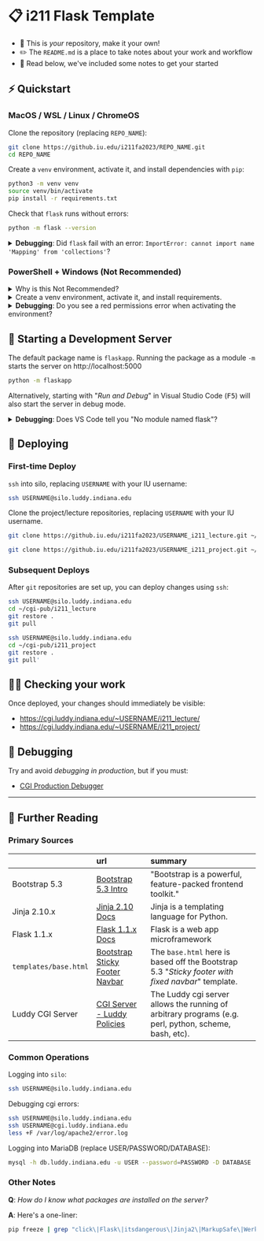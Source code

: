 # 📋 i211 Flask Template

- 📔 This is *your* repository, make it your own!
- ✏️ The `README.md` is a place to take notes about your work and workflow
- 📃 Read below, we've included some notes to get your started

## ⚡ Quickstart

### MacOS / WSL / Linux / ChromeOS

Clone the repository (replacing `REPO_NAME`):

```bash
git clone https://github.iu.edu/i211fa2023/REPO_NAME.git
cd REPO_NAME
```

Create a `venv` environment, activate it, and install dependencies with `pip`:

```bash
python3 -m venv venv
source venv/bin/activate
pip install -r requirements.txt
```

Check that `flask` runs without errors:

```bash
python -m flask --version
```

<details>
<summary><strong>Debugging</strong>: Did <code>flask</code> fail with an error: <code>ImportError: cannot import name 'Mapping' from 'collections'</code>?</summary>

> Run the patch script:
>
> ```powershell
> python patch_jinja.py
> ```

</details>

### PowerShell + Windows (Not Recommended)

<details>
<summary>Why is this Not Recommended?</summary>

> Our goal is to build web applications that run in a Unix-like environment. Accomplishing this goal is easiest when we can *develop* and *deploy* to Unix-like environments.
>
> Microsoft Windows has a different set of *development tools* (shells, compilers, and debuggers) and an architecture which, for historical reasons, is quite different from the Unix-like operating systems that >98% of the Internet run on.
>
> Covering "how to develop for the Windows platform" is therefore mostly a topic for another time. We only recommend this if:
>
> - You already have experience with the Windows development ecosystem
> - You are comfortable with Unix environments from previous experience, and are comfortable translating between Windows and Unix
> - You have an older Windows environment that is incompatible with WSL

</details>

<details>
<summary>Create a venv environment, activate it, and install requirements.</summary>

> ```powershell
> python -m venv venv
> .\venv\Scripts\Activate.ps1
> pip install -r requirements.txt
> ```

</details>

<details>
<summary><strong>Debugging</strong>: Do you see a red permissions error when activating the environment?</summary>

> You might need to set the execution policy on your machine. This should only need to be done once:
>
> ```powershell
> Set-ExecutionPolicy -ExecutionPolicy RemoteSigned -Scope CurrentUser
> ```

</details>

## 🏃 Starting a Development Server

The default package name is `flaskapp`. Running the package as a module `-m` starts the server on http://localhost:5000

```bash
python -m flaskapp
```

Alternatively, starting with "*Run and Debug*" in Visual Studio Code (<kbd>F5</kbd>) will also start the server in debug mode.

<details>
<summary><strong>Debugging</strong>: Does VS Code tell you "No module named flask"?</summary>

> Assuming you already installed dependencies with:
>
> ```bash
> source venv/bin/activate
> pip install -r requirements.txt
> ```
>
> It's possible that Visual Studio Code is not locating the `venv` environment. You can set the Python interpreter in VS Code by opening the command palette (<kbd>^ Ctrl</kbd> + <kbd>⇧ Shift</kbd> + <kbd>P</kbd>, or: <kbd>⌘ Cmd</kbd> + <kbd>⇧ Shift</kbd> + <kbd>P</kbd>) and typing `Python: Select Interpreter`. Then select the `venv` environment.
>
> The slightly more manual approach is to open the VS Code terminal, activate the `venv` environment, and start `flaskapp`:
>
> ```bash
> source venv/bin/activate
> python -m flaskapp
> ```
>
> This might mean we need to recreate the `venv` environment. If the Python extension is not finding an interpreter, it can be a sign that there is a compatibility issue with the environment (see also: https://code.visualstudio.com/docs/python/environments#_working-with-python-interpreters).

</details>


## 🚀 Deploying

### First-time Deploy

`ssh` into silo, replacing `USERNAME` with your IU username:

```bash
ssh USERNAME@silo.luddy.indiana.edu
```

Clone the project/lecture repositories, replacing `USERNAME` with your IU username.

```bash
git clone https://github.iu.edu/i211fa2023/USERNAME_i211_lecture.git ~/cgi-pub/i211_lecture
```

```bash
git clone https://github.iu.edu/i211fa2023/USERNAME_i211_project.git ~/cgi-pub/i211_project
```

### Subsequent Deploys

After `git` repositories are set up, you can deploy changes using `ssh`:

```bash
ssh USERNAME@silo.luddy.indiana.edu
cd ~/cgi-pub/i211_lecture
git restore .
git pull
```

```bash
ssh USERNAME@silo.luddy.indiana.edu
cd ~/cgi-pub/i211_project
git restore .
git pull'
```

## 🧑‍💻 Checking your work

Once deployed, your changes should immediately be visible:

- https://cgi.luddy.indiana.edu/~USERNAME/i211_lecture/
- https://cgi.luddy.indiana.edu/~USERNAME/i211_project/

## 🐛 Debugging

Try and avoid *debugging in production*, but if you must:

- [CGI Production Debugger](https://cgi.luddy.indiana.edu/~hayesall/cgi-production-debugger/)

---

## 📝 Further Reading

### Primary Sources

|  | url | summary |
| :--- | :---- | :----- |
| Bootstrap 5.3 | [Bootstrap 5.3 Intro](https://getbootstrap.com/docs/5.3/getting-started/introduction/) | "Bootstrap is a powerful, feature-packed frontend toolkit." |
| Jinja 2.10.x | [Jinja 2.10 Docs](https://jinja.palletsprojects.com/en/2.10.x/) | Jinja is a templating language for Python. |
| Flask 1.1.x | [Flask 1.1.x Docs](https://flask.palletsprojects.com/en/1.1.x/) | Flask is a web app microframework |
| `templates/base.html` | [Bootstrap Sticky Footer Navbar](https://getbootstrap.com/docs/5.3/examples/sticky-footer-navbar/) | The `base.html` here is based off the Bootstrap 5.3 "*Sticky footer with fixed navbar*" template. |
| Luddy CGI Server | [CGI Server - Luddy Policies](https://policies.luddy.indiana.edu/it/guides/web/run-cgi-scripts-on-web-server.html) | The Luddy cgi server allows the running of arbitrary programs (e.g. perl, python, scheme, bash, etc). |

### Common Operations

Logging into `silo`:

```bash
ssh USERNAME@silo.luddy.indiana.edu
```

Debugging cgi errors:

```bash
ssh USERNAME@silo.luddy.indiana.edu
ssh USERNAME@cgi.luddy.indiana.edu
less +F /var/log/apache2/error.log
```

Logging into MariaDB (replace USER/PASSWORD/DATABASE):

```bash
mysql -h db.luddy.indiana.edu -u USER --password=PASSWORD -D DATABASE
```

### Other Notes

**Q**: *How do I know what packages are installed on the server?*

**A**: Here's a one-liner:

```bash
pip freeze | grep "click\|Flask\|itsdangerous\|Jinja2\|MarkupSafe\|Werkzeug\|PyMySQL"
```
